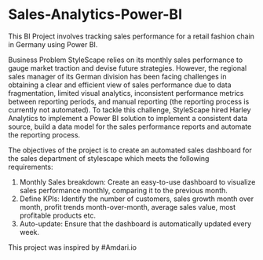 # Sales-Analytics-Power-BI
This BI Project involves tracking sales performance for a retail fashion chain in Germany using Power BI.

Business Problem
StyleScape relies on its monthly sales performance to gauge market traction and devise future strategies. However, the regional sales manager of its German division has been facing challenges in obtaining a clear and efficient view of sales performance due to data fragmentation, limited visual analytics, inconsistent performance metrics between reporting periods, and manual reporting (the reporting process is currently not automated).
To tackle this challenge, StyleScape hired Harley Analytics to implement a Power BI solution to implement a consistent data source, build a data model for the sales performance reports and automate the reporting process.

The objectives of the project is to create an automated sales dashboard for the sales department of stylescape which meets the following requirements:
1. Monthly Sales breakdown: Create an easy-to-use dashboard to visualize sales performance monthly, comparing it to the previous month.
2. Define KPIs: Identify the number of customers, sales growth month over month, profit trends month-over-month, average sales value, most profitable products etc.
3. Auto-update: Ensure that the dashboard is automatically updated every week.


This project was inspired by #Amdari.io
